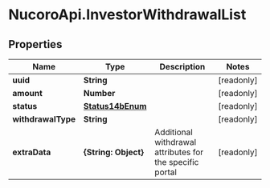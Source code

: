 # NucoroApi.InvestorWithdrawalList

## Properties

Name | Type | Description | Notes
------------ | ------------- | ------------- | -------------
**uuid** | **String** |  | [readonly] 
**amount** | **Number** |  | [readonly] 
**status** | [**Status14bEnum**](Status14bEnum.md) |  | [readonly] 
**withdrawalType** | **String** |  | [readonly] 
**extraData** | **{String: Object}** | Additional withdrawal attributes for the specific portal | [readonly] 


